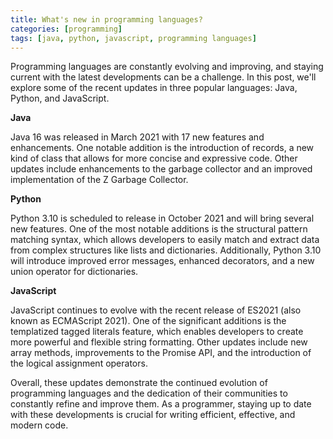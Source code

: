 ```yaml
---
title: What's new in programming languages?
categories: [programming]
tags: [java, python, javascript, programming languages]
---
```


Programming languages are constantly evolving and improving, and staying current with the latest developments can be a challenge. In this post, we'll explore some of the recent updates in three popular languages: Java, Python, and JavaScript.

**Java** 

Java 16 was released in March 2021 with 17 new features and enhancements. One notable addition is the introduction of records, a new kind of class that allows for more concise and expressive code. Other updates include enhancements to the garbage collector and an improved implementation of the Z Garbage Collector.

**Python** 

Python 3.10 is scheduled to release in October 2021 and will bring several new features. One of the most notable additions is the structural pattern matching syntax, which allows developers to easily match and extract data from complex structures like lists and dictionaries. Additionally, Python 3.10 will introduce improved error messages, enhanced decorators, and a new union operator for dictionaries.

**JavaScript** 

JavaScript continues to evolve with the recent release of ES2021 (also known as ECMAScript 2021). One of the significant additions is the templatized tagged literals feature, which enables developers to create more powerful and flexible string formatting. Other updates include new array methods, improvements to the Promise API, and the introduction of the logical assignment operators.

Overall, these updates demonstrate the continued evolution of programming languages and the dedication of their communities to constantly refine and improve them. As a programmer, staying up to date with these developments is crucial for writing efficient, effective, and modern code.